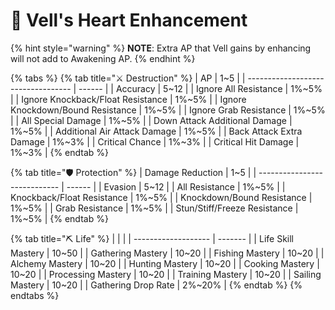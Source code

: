 # 💙 Vell's Heart Enhancement

{% hint style="warning" %}
**NOTE**: Extra AP that Vell gains by enhancing will not add to Awakening AP.
{% endhint %}

{% tabs %}
{% tab title="⚔️ Destruction" %}
| AP                                 | 1\~5   |
| ---------------------------------- | ------ |
| Accuracy                           | 5\~12  |
| Ignore All Resistance              | 1%\~5% |
| Ignore Knockback/Float  Resistance | 1%\~5% |
| Ignore Knockdown/Bound Resistance  | 1%\~5% |
| Ignore Grab Resistance             | 1%\~5% |
| All Special Damage                 | 1%\~5% |
| Down Attack Additional Damage      | 1%\~5% |
| Additional Air Attack Damage       | 1%\~5% |
| Back Attack Extra Damage           | 1%\~3% |
| Critical Chance                    | 1%\~3% |
| Critical Hit Damage                | 1%\~3% |
{% endtab %}

{% tab title="🛡️ Protection" %}
| Damage Reduction             | 1\~5   |
| ---------------------------- | ------ |
| Evasion                      | 5\~12  |
| All Resistance               | 1%\~5% |
| Knockback/Float Resistance   | 1%\~5% |
| Knockdown/Bound Resistance   | 1%\~5% |
| Grab Resistance              | 1%\~5% |
| Stun/Stiff/Freeze Resistance | 1%\~5% |
{% endtab %}

{% tab title="⛏️ Life" %}
|                     |         |
| ------------------- | ------- |
| Life Skill Mastery  | 10\~50  |
| Gathering Mastery   | 10\~20  |
| Fishing Mastery     | 10\~20  |
| Alchemy Mastery     | 10\~20  |
| Hunting Mastery     | 10\~20  |
| Cooking Mastery     | 10\~20  |
| Processing Mastery  | 10\~20  |
| Training Mastery    | 10\~20  |
| Sailing Mastery     | 10\~20  |
| Gathering Drop Rate | 2%\~20% |
{% endtab %}
{% endtabs %}
